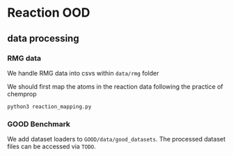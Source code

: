 # Reaction OOD

## data processing

### RMG data

We handle RMG data into csvs within `data/rmg` folder

We should first map the atoms in the reaction data following the practice of chemprop

```
python3 reaction_mapping.py
```

### GOOD Benchmark

We add dataset loaders to `GOOD/data/good_datasets`. The processed dataset files can be accessed via `TODO`.
